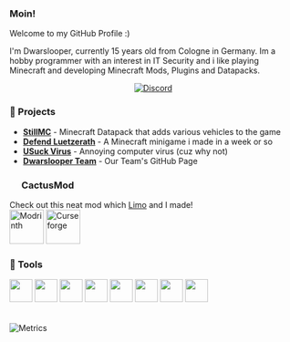 ### Moin!

Welcome to my GitHub Profile :)

I'm Dwarslooper, currently 15 years old from Cologne in Germany. Im a hobby programmer with an interest in IT Security and i like playing Minecraft and developing Minecraft Mods, Plugins and Datapacks.

<div align="center">
    <a href="https://dwarslooper.com/?re=discord"><img src="https://img.shields.io/discord/687682739297845269?logo=discord&style=for-the-badge" alt="Discord"/></a>
</div>

### 🚧 Projects
 - [**StillMC**](https://github.com/Dwarslooper/STILL_MC-Ressources) - Minecraft Datapack that adds various vehicles to the game
 - [**Defend Luetzerath**](https://github.com/Dwarslooper/Defend-Luetzerath) - A Minecraft minigame i made in a week or so
 - [**USuck Virus**](https://github.com/Dwarslooper/usuck-Virus-V2/) - Annoying computer virus (cuz why not)
 - [**Dwarslooper Team**](https://github.com/Dwarslooper-Team) - Our Team's GitHub Page

### <img src="https://cactusmod.xyz/media/cactus.png" height=17> CactusMod
Check out this neat mod which [Limo](https://github.com/LimoDerEchte) and I made!
<br>
<a href="https://modrinth.com/mod/cactus" target="_blank"><img src="https://wsrv.nl/?url=https%3A%2F%2Fcdn.jsdelivr.net%2Fnpm%2F%40intergrav%2Fdevins-badges%403%2Fassets%2Fcozy%2Favailable%2Fmodrinth_vector.svg" height=60 alt="Modrinth"></a>
<a href="https://www.curseforge.com/minecraft/mc-mods/cactus-mod" target="_blank"><img src="https://cdn2.unrealengine.com/egs-curseforge-overwolf-ic1-400x400-efe6f7172cef.png?h=270&quality=medium&resize=1&w=480" height=60 alt="Curseforge"></a>

### 🔧 Tools
<div>
  <img height="40" src="https://cdn.jsdelivr.net/gh/devicons/devicon/icons/java/java-original.svg" />
  <img height="40" src="https://resources.jetbrains.com/storage/products/company/brand/logos/IntelliJ_IDEA_icon.svg" />
  <img height="40" src="https://cdn.jsdelivr.net/gh/devicons/devicon/icons/go/go-original.svg" />
  <img height="40" src="https://resources.jetbrains.com/storage/products/company/brand/logos/WebStorm_icon.svg" />
  <img height="40" src="https://cdn.jsdelivr.net/gh/devicons/devicon/icons/git/git-original.svg" />
  <img height="40" src="https://cdn.jsdelivr.net/gh/devicons/devicon/icons/gradle/gradle-plain.svg" />
  <img height="40" src="https://www.svgrepo.com/show/373288/maven.svg" />
  <img height="40" src="https://cdn.jsdelivr.net/gh/devicons/devicon/icons/docker/docker-original.svg" />
</div>
<br><br>
<!--
<p align="left">
  <img src="https://github-readme-stats.vercel.app/api?username=dwarslooper&show_icons=true" alt="dwarslooper" /> 
</p>
-->
<img src="https://metrics.lecoq.io/Dwarslooper?template=classic&base.header=0&gists=1&lines=1&config.timezone=Europe%2FBerlin" alt="Metrics">

<!--
**Dwarslooper/Dwarslooper** is a ✨ _special_ ✨ repository because its `README.md` (this file) appears on your GitHub profile.

Here are some ideas to get you started:

- 🔭 I’m currently working on ...
- 🌱 I’m currently learning ...
- 👯 I’m looking to collaborate on ...
- 🤔 I’m looking for help with ...
- 💬 Ask me about ...
- 📫 How to reach me: ...
- 😄 Pronouns: ...
- ⚡ Fun fact: ...
-->
